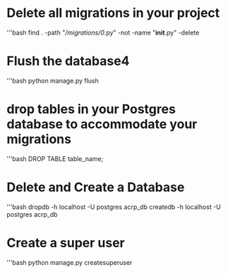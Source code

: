 # Delete all migrations in your project
'''bash
    find . -path "*/migrations/0*.py" -not -name "__init__.py" -delete

# Flush the database4
'''bash
    python manage.py flush

# drop tables in your Postgres database to accommodate your migrations
'''bash
    DROP TABLE table_name;


# Delete and Create a Database
'''bash 
    dropdb -h localhost -U postgres acrp_db
    createdb -h localhost -U postgres acrp_db

# Create a super user
'''bash
    python manage.py createsuperuser
